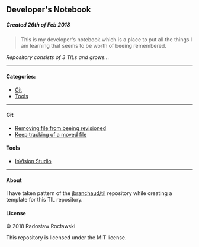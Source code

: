 ## Developer's Notebook
##### Created 26th of Feb 2018

> This is my developer's notebook which is a place to put all the things I am learning that seems to be worth of beeing remembered. 

_Repository consists of 3 TILs and grows..._

---

#### Categories:

* [Git](#git)
* [Tools](#tools)

---

#### Git
- [Removing file from beeing revisioned](git/remove-file-from-beeing-revisioned.md)
- [Keep tracking of a moved file](git/keep-tracking-of-a-moved-file.md)

#### Tools
- [InVision Studio](tools/invision-studio.md)

---

#### About

I have taken pattern of the [jbranchaud/til](https://github.com/jbranchaud/til) repository while
creating a template for this TIL repository.

#### License

&copy; 2018 Radosław Rocławski

This repository is licensed under the MIT license.